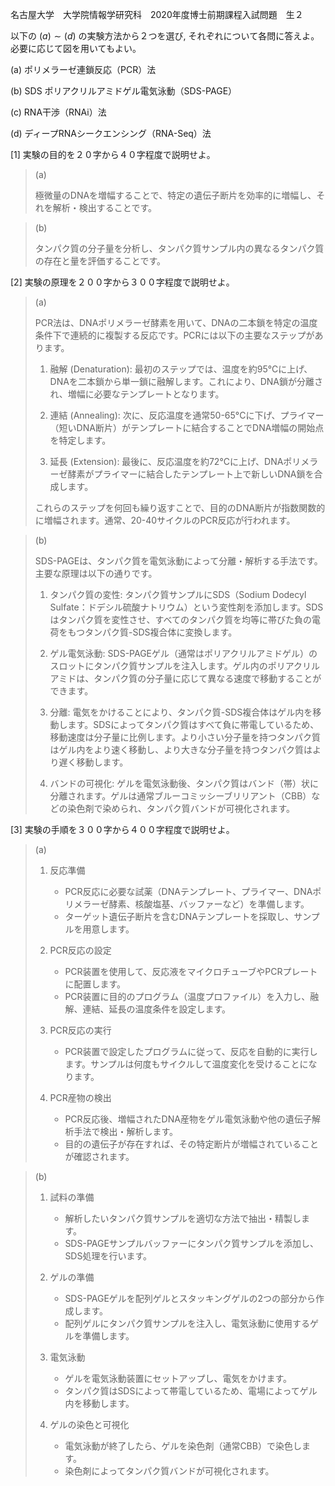 名古屋大学　大学院情報学研究科　2020年度博士前期課程入試問題　生２

以下の $(a) \sim (d)$ の実験方法から２つを選び, それぞれについて各問に答えよ。必要に応じて図を用いてもよい。


(a) ポリメラーゼ連鎖反応（PCR）法

(b) SDS ポリアクリルアミドゲル電気泳動（SDS-PAGE）

(c) RNA干渉（RNAi）法

(d) ディープRNAシークエンシング（RNA-Seq）法

\[1] 実験の目的を２０字から４０字程度で説明せよ。

> (a)
>
> 極微量のDNAを増幅することで、特定の遺伝子断片を効率的に増幅し、それを解析・検出することです。

> (b)
>
> タンパク質の分子量を分析し、タンパク質サンプル内の異なるタンパク質の存在と量を評価することです。

\[2] 実験の原理を２００字から３００字程度で説明せよ。

> (a)
>
>  PCR法は、DNAポリメラーゼ酵素を用いて、DNAの二本鎖を特定の温度条件下で連続的に複製する反応です。PCRには以下の主要なステップがあります。
>
> 1. 融解 (Denaturation): 最初のステップでは、温度を約95°Cに上げ、DNAを二本鎖から単一鎖に融解します。これにより、DNA鎖が分離され、増幅に必要なテンプレートとなります。
>
> 2. 連結 (Annealing): 次に、反応温度を通常50-65°Cに下げ、プライマー（短いDNA断片）がテンプレートに結合することでDNA増幅の開始点を特定します。
>
> 3. 延長 (Extension): 最後に、反応温度を約72°Cに上げ、DNAポリメラーゼ酵素がプライマーに結合したテンプレート上で新しいDNA鎖を合成します。
>
> これらのステップを何回も繰り返すことで、目的のDNA断片が指数関数的に増幅されます。通常、20-40サイクルのPCR反応が行われます。

> (b)
>
> SDS-PAGEは、タンパク質を電気泳動によって分離・解析する手法です。主要な原理は以下の通りです。
>
> 1. タンパク質の変性: タンパク質サンプルにSDS（Sodium Dodecyl Sulfate：ドデシル硫酸ナトリウム）という変性剤を添加します。SDSはタンパク質を変性させ、すべてのタンパク質を均等に帯びた負の電荷をもつタンパク質-SDS複合体に変換します。
>
> 2. ゲル電気泳動: SDS-PAGEゲル（通常はポリアクリルアミドゲル）のスロットにタンパク質サンプルを注入します。ゲル内のポリアクリルアミドは、タンパク質の分子量に応じて異なる速度で移動することができます。
>
> 3. 分離: 電気をかけることにより、タンパク質-SDS複合体はゲル内を移動します。SDSによってタンパク質はすべて負に帯電しているため、移動速度は分子量に比例します。より小さい分子量を持つタンパク質はゲル内をより速く移動し、より大きな分子量を持つタンパク質はより遅く移動します。
>
> 4. バンドの可視化: ゲルを電気泳動後、タンパク質はバンド（帯）状に分離されます。ゲルは通常ブルーコミッシーブリリアント（CBB）などの染色剤で染められ、タンパク質バンドが可視化されます。

\[3] 実験の手順を３００字から４００字程度で説明せよ。

> (a)
>
> 1. 反応準備
>       - PCR反応に必要な試薬（DNAテンプレート、プライマー、DNAポリメラーゼ酵素、核酸塩基、バッファーなど）を準備します。
>       - ターゲット遺伝子断片を含むDNAテンプレートを採取し、サンプルを用意します。
>
> 2. PCR反応の設定
>       - PCR装置を使用して、反応液をマイクロチューブやPCRプレートに配置します。
>       - PCR装置に目的のプログラム（温度プロファイル）を入力し、融解、連結、延長の温度条件を設定します。
>
> 3. PCR反応の実行
>       - PCR装置で設定したプログラムに従って、反応を自動的に実行します。サンプルは何度もサイクルして温度変化を受けることになります。
>
> 4. PCR産物の検出
>       - PCR反応後、増幅されたDNA産物をゲル電気泳動や他の遺伝子解析手法で検出・解析します。
>       - 目的の遺伝子が存在すれば、その特定断片が増幅されていることが確認されます。

> (b)
>
> 1. 試料の準備
>       - 解析したいタンパク質サンプルを適切な方法で抽出・精製します。
>       - SDS-PAGEサンプルバッファーにタンパク質サンプルを添加し、SDS処理を行います。
>
> 2. ゲルの準備
>       - SDS-PAGEゲルを配列ゲルとスタッキングゲルの2つの部分から作成します。
>       - 配列ゲルにタンパク質サンプルを注入し、電気泳動に使用するゲルを準備します。
>
> 3. 電気泳動
>       - ゲルを電気泳動装置にセットアップし、電気をかけます。
>       - タンパク質はSDSによって帯電しているため、電場によってゲル内を移動します。
>
> 4. ゲルの染色と可視化
>       - 電気泳動が終了したら、ゲルを染色剤（通常CBB）で染色します。
>       - 染色剤によってタンパク質バンドが可視化されます。
